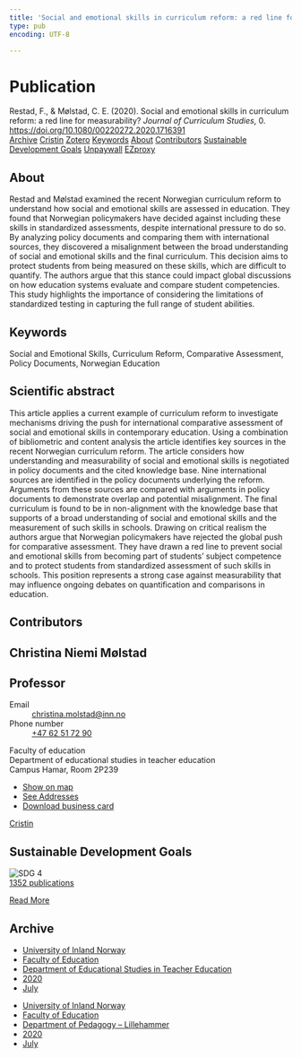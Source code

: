 ```yaml
---
title: 'Social and emotional skills in curriculum reform: a red line for measurability?'
type: pub
encoding: UTF-8

---
```

<h1>Publication</h1>
<article id="csl-bib-container-2IQSZQQ5" class="csl-bib-container">
  <div class="csl-bib-body"> <div class="csl-entry">Restad, F., &#38; Mølstad, C. E. (2020). Social and emotional skills in curriculum reform: a red line for measurability? <i>Journal of Curriculum Studies</i>, 0. <a href="https://doi.org/10.1080/00220272.2020.1716391">https://doi.org/10.1080/00220272.2020.1716391</a></div> </div>
  <div class="csl-bib-buttons">
    <a href="#taxonomy-article-2IQSZQQ5" alt="archive" class="csl-bib-button">Archive</a>
    <a href="https://app.cristin.no/results/show.jsf?id=1821110" alt="Cristin" class="csl-bib-button">Cristin</a>
    <a href="http://zotero.org/groups/5881554/items/2IQSZQQ5" alt="Zotero" class="csl-bib-button">Zotero</a>
    <a href="#keywords-article-2IQSZQQ5" alt="keywords" class="csl-bib-button">Keywords</a>
    <a href="#about-article-2IQSZQQ5" alt="about_pub" class="csl-bib-button">About</a>
    <a href="#contributors-article-2IQSZQQ5" alt="contributors" class="csl-bib-button">Contributors</a>
    <a href="#sdg-article-2IQSZQQ5" alt="sdg" class="csl-bib-button">Sustainable Development Goals</a>
    <a href="https://www.tandfonline.com/doi/pdf/10.1080/00220272.2020.1716391?needAccess=true" alt="Unpaywall" class="csl-bib-button">Unpaywall</a>
    <a href="https://www.tandfonline.com/doi/pdf/10.1080/00220272.2020.1716391?needAccess=true" alt="EZproxy" class="csl-bib-button">EZproxy</a>
  </div>
  <div id="csl-bib-meta-container-2IQSZQQ5"></div>
</article>
<div id="csl-bib-meta-2IQSZQQ5" class="csl-bib-meta">
  <article id="about-article-2IQSZQQ5" class="about_pub-article">
    <h1>About</h1>
    Restad and Mølstad examined the recent Norwegian curriculum reform to understand how social and emotional skills are assessed in education. They found that Norwegian policymakers have decided against including these skills in standardized assessments, despite international pressure to do so. By analyzing policy documents and comparing them with international sources, they discovered a misalignment between the broad understanding of social and emotional skills and the final curriculum. This decision aims to protect students from being measured on these skills, which are difficult to quantify. The authors argue that this stance could impact global discussions on how education systems evaluate and compare student competencies. This study highlights the importance of considering the limitations of standardized testing in capturing the full range of student abilities.
  </article>
  <article id="keywords-article-2IQSZQQ5" class="keywords-article">
    <h1>Keywords</h1>
    Social and Emotional Skills, Curriculum Reform, Comparative Assessment, Policy Documents, Norwegian Education
  </article>
  <article id="abstract-article-2IQSZQQ5" class="abstract-article">
    <h1>Scientific abstract</h1>
    This article applies a current example of curriculum reform to investigate mechanisms driving the push for international comparative assessment of social and emotional skills in contemporary education. Using a combination of bibliometric and content analysis the article identifies key sources in the recent Norwegian curriculum reform. The article considers how understanding and measurability of social and emotional skills is negotiated in policy documents and the cited knowledge base. Nine international sources are identified in the policy documents underlying the reform. Arguments from these sources are compared with arguments in policy documents to demonstrate overlap and potential misalignment. The final curriculum is found to be in non-alignment with the knowledge base that supports of a broad understanding of social and emotional skills and the measurement of such skills in schools. Drawing on critical realism the authors argue that Norwegian policymakers have rejected the global push for comparative assessment. They have drawn a red line to prevent social and emotional skills from becoming part of students’ subject competence and to protect students from standardized assessment of such skills in schools. This position represents a strong case against measurability that may influence ongoing debates on quantification and comparisons in education.
  </article>
  <article id="contributors-article-2IQSZQQ5" class="contributors-article">
    <h1>Contributors</h1>
    <div class="personas"> <div class="vrtx-hinn-person-card"> <div class="photo"> <i class="lar la-user-circle missing-person"></i> </div> <div class="info"> <hgroup><h1>Christina Niemi Mølstad</h1> <h2>Professor</h2> </hgroup><dl> <dt>Email</dt> <dd> <a href="mailto:christina.molstad@inn.no">christina.molstad@inn.no</a> </dd> <dt>Phone number</dt> <dd><a href="tel:+4762517290"> +47 62 51 72 90 </a></dd> </dl> <p> Faculty of education<br> Department of educational studies in teacher education<br> Campus Hamar, Room 2P239 </p> <ul class="vrtx-hinn-links"> <li><a href="https://www.google.com/maps?q=60.796004,11.072099">Show on map</a></li> <li><a href="https://www.inn.no/english/find-an-employee/christina-molstad.html#vrtx-hinn-addresses">See Addresses</a></li> <li><a href="https://www.inn.no/english/find-an-employee/christina-molstad.html?vrtx=vcf">Download business card</a></li> </ul> </div> </div> <a href="https://app.cristin.no/persons/show.jsf?id=5325" alt="Cristin URL" class="personas-cristin">Cristin</a> </div>
  </article>
  <article id="sdg-article-2IQSZQQ5" class="sdg-article">
    <h1>Sustainable Development Goals</h1>
    <div class="sdg-container"><div id="sdg4" class="sdg">
        <img src="{{< params subfolder >}}images/sdg/sdg04_en.png" class="image" alt="SDG 4">
        <div class="sdg-overlay">
          <a href="/en/archive/?key=?sdg=4#archive" class="sdg-publication-count"><span>1352</span> publications</a>
          <p><a href="https://sdgs.un.org/goals/goal4" class="sdg-read-more">Read More</a></p>
        </div>
      </div></div>
  </article>
  <article id="taxonomy-article-2IQSZQQ5" class="taxonomy-article">
    <h1>Archive</h1>
    <ul>
      <li>
        <a href="/en/archive/?key=3DCRN523">University of Inland Norway</a>
      </li>
      <li>
        <a href="/en/archive/?key=WYNZA47F">Faculty of Education</a>
      </li>
      <li>
        <a href="/en/archive/?key=BKPR6TE7">Department of Educational Studies in Teacher Education</a>
      </li>
      <li>
        <a href="/en/archive/?key=IWMPJHCA">2020</a>
      </li>
      <li>
        <a href="/en/archive/?key=23YBLXKW">July</a>
      </li>
    </ul>
    <ul>
      <li>
        <a href="/en/archive/?key=3DCRN523">University of Inland Norway</a>
      </li>
      <li>
        <a href="/en/archive/?key=WYNZA47F">Faculty of Education</a>
      </li>
      <li>
        <a href="/en/archive/?key=L8MA547R">Department of Pedagogy – Lillehammer</a>
      </li>
      <li>
        <a href="/en/archive/?key=Z2K3X9AT">2020</a>
      </li>
      <li>
        <a href="/en/archive/?key=FQ6IP8QT">July</a>
      </li>
    </ul>
  </article>
</div>
